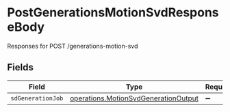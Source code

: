 # PostGenerationsMotionSvdResponseBody

Responses for POST /generations-motion-svd


## Fields

| Field                                                                                               | Type                                                                                                | Required                                                                                            | Description                                                                                         |
| --------------------------------------------------------------------------------------------------- | --------------------------------------------------------------------------------------------------- | --------------------------------------------------------------------------------------------------- | --------------------------------------------------------------------------------------------------- |
| `sdGenerationJob`                                                                                   | [operations.MotionSvdGenerationOutput](../../../sdk/models/operations/motionsvdgenerationoutput.md) | :heavy_minus_sign:                                                                                  | N/A                                                                                                 |